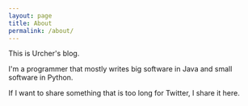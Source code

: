 ```yaml
---
layout: page
title: About
permalink: /about/
---
```


This is Urcher's blog.

I'm a programmer that mostly writes big software in Java and small software in Python.

If I want to share something that is too long for Twitter, I share it here.
